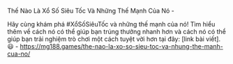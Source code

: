 Thế Nào Là Xổ Số Siêu Tốc Và Những Thế Mạnh Của Nó - 

Hãy cùng khám phá #XổSốSiêuTốc và những thế mạnh của nó! Tìm hiểu thêm về cách nó có thể giúp bạn trúng thưởng nhanh hơn và cách nó có thể giúp bạn trải nghiệm trò chơi một cách tuyệt vời hơn tại đây: [link bài viết]. 😃 - https://mg188.games/the-nao-la-xo-so-sieu-toc-va-nhung-the-manh-cua-no/
